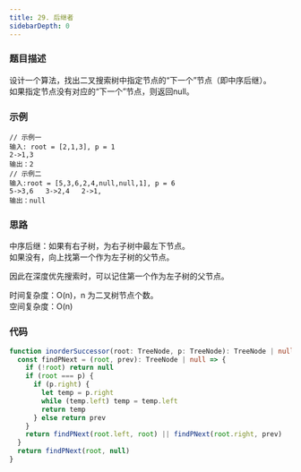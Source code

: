 ```yaml
---
title: 29. 后继者
sidebarDepth: 0
---
```


### 题目描述

设计一个算法，找出二叉搜索树中指定节点的“下一个”节点（即中序后继）。  
如果指定节点没有对应的“下一个”节点，则返回null。


### 示例

```
// 示例一
输入: root = [2,1,3], p = 1
2->1,3
输出：2
// 示例二
输入:root = [5,3,6,2,4,null,null,1], p = 6
5->3,6   3->2,4   2->1,
输出：null
```


### 思路

中序后继：如果有右子树，为右子树中最左下节点。  
如果没有，向上找第一个作为左子树的父节点。

因此在深度优先搜索时，可以记住第一个作为左子树的父节点。

时间复杂度：O(n)，n 为二叉树节点个数。  
空间复杂度：O(n)


### 代码

```ts
function inorderSuccessor(root: TreeNode, p: TreeNode): TreeNode | null {
  const findPNext = (root, prev): TreeNode | null => {
    if (!root) return null
    if (root === p) {
      if (p.right) {
        let temp = p.right
        while (temp.left) temp = temp.left
        return temp
      } else return prev
    }
    return findPNext(root.left, root) || findPNext(root.right, prev)
  }
  return findPNext(root, null)
}
```

